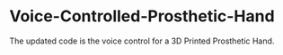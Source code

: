 # Voice-Controlled-Prosthetic-Hand
The updated code is the voice control for a 3D Printed Prosthetic Hand. 
